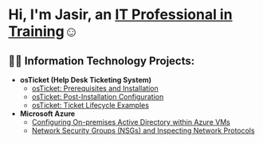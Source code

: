 <h1>Hi, I'm Jasir, an <a href="www.linkedin.com/in/jasir-clark-washington-973878336">IT Professional in Training</a>☺</h1>

<h2>👨‍💻 Information Technology Projects:</h2>

- <b>osTicket (Help Desk Ticketing System)</b>
  - [osTicket: Prerequisites and Installation](https://github.com/JasirSCW/osticket-prereqs)
  - [osTicket: Post-Installation Configuration](https://github.com/JasirSCW/post-install-config)
  - [osTicket: Ticket Lifecycle Examples](https://github.com/JasirCSW/ticket-lifecycle
)
- <b>Microsoft Azure</b>
  - [Configuring On-premises Active Directory within Azure VMs](https://github.com/JasirSCW/configure-ad)
  - [Network Security Groups (NSGs) and Inspecting Network Protocols](https://github.com/JasirSCW/azure-network-protocols)
